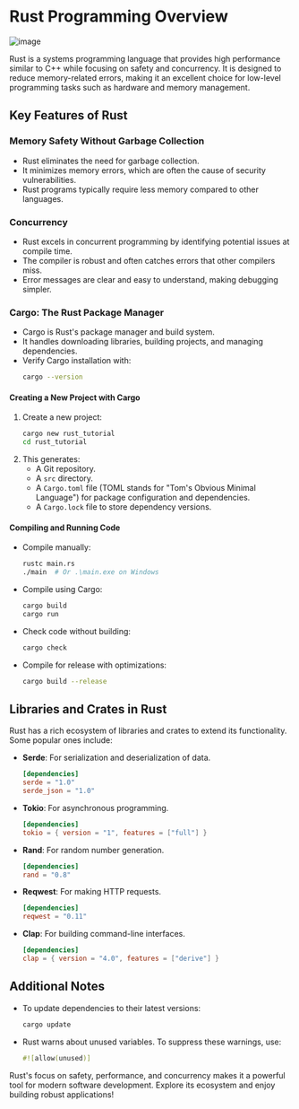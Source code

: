 # Rust Programming Overview
![image](https://github.com/user-attachments/assets/7c702878-a5b2-4daa-8ce6-417a5bd9b0fc)


Rust is a systems programming language that provides high performance similar to C++ while focusing on safety and concurrency. It is designed to reduce memory-related errors, making it an excellent choice for low-level programming tasks such as hardware and memory management.

## Key Features of Rust

### Memory Safety Without Garbage Collection

- Rust eliminates the need for garbage collection.
- It minimizes memory errors, which are often the cause of security vulnerabilities.
- Rust programs typically require less memory compared to other languages.

### Concurrency

- Rust excels in concurrent programming by identifying potential issues at compile time.
- The compiler is robust and often catches errors that other compilers miss.
- Error messages are clear and easy to understand, making debugging simpler.

### Cargo: The Rust Package Manager

- Cargo is Rust's package manager and build system.
- It handles downloading libraries, building projects, and managing dependencies.
- Verify Cargo installation with:
  ```bash
  cargo --version
  ```

#### Creating a New Project with Cargo

1. Create a new project:
   ```bash
   cargo new rust_tutorial
   cd rust_tutorial
   ```
2. This generates:
   - A Git repository.
   - A `src` directory.
   - A `Cargo.toml` file (TOML stands for "Tom's Obvious Minimal Language") for package configuration and dependencies.
   - A `Cargo.lock` file to store dependency versions.

#### Compiling and Running Code

- Compile manually:
  ```bash
  rustc main.rs
  ./main  # Or .\main.exe on Windows
  ```
- Compile using Cargo:
  ```bash
  cargo build
  cargo run
  ```
- Check code without building:
  ```bash
  cargo check
  ```
- Compile for release with optimizations:
  ```bash
  cargo build --release
  ```

## Libraries and Crates in Rust

Rust has a rich ecosystem of libraries and crates to extend its functionality. Some popular ones include:

- **Serde**: For serialization and deserialization of data.
  ```toml
  [dependencies]
  serde = "1.0"
  serde_json = "1.0"
  ```
- **Tokio**: For asynchronous programming.
  ```toml
  [dependencies]
  tokio = { version = "1", features = ["full"] }
  ```
- **Rand**: For random number generation.
  ```toml
  [dependencies]
  rand = "0.8"
  ```
- **Reqwest**: For making HTTP requests.
  ```toml
  [dependencies]
  reqwest = "0.11"
  ```
- **Clap**: For building command-line interfaces.
  ```toml
  [dependencies]
  clap = { version = "4.0", features = ["derive"] }
  ```

## Additional Notes

- To update dependencies to their latest versions:
  ```bash
  cargo update
  ```
- Rust warns about unused variables. To suppress these warnings, use:
  ```rust
  #![allow(unused)]
  ```

Rust's focus on safety, performance, and concurrency makes it a powerful tool for modern software development. Explore its ecosystem and enjoy building robust applications!
